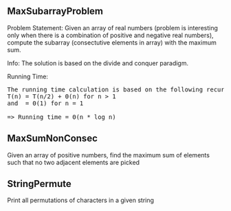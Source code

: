 MaxSubarrayProblem
------------------
Problem Statement: 
Given an array of real numbers (problem is interesting only when there is a combination of positive and negative real numbers), compute the subarray (consectutive elements in array) with the maximum sum.

Info:
The solution is based on the divide and conquer paradigm.

Running Time:
<pre>
The running time calculation is based on the following recursion equation
T(n) = T(n/2) + Θ(n) for n > 1
and  = Θ(1) for n = 1

=> Running time = Θ(n * log n) 
</pre>
MaxSumNonConsec
---------------
Given an array of positive numbers, find the maximum sum of elements such that no two adjacent elements are picked

StringPermute
-------------
Print all permutations of characters in a given string